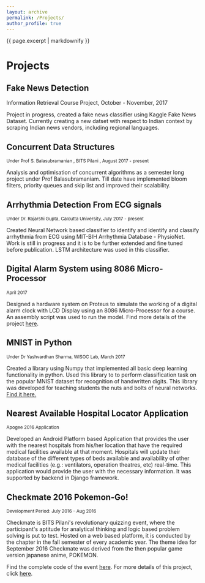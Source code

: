 ```yaml
---
layout: archive
permalink: /Projects/
author_profile: true
---
```


{{ page.excerpt | markdownify }}

# Projects

## Fake News Detection
<smalll> Information Retrieval Course Project, October - November, 2017 </small>
<p>Project in progress, created a fake news classifier using Kaggle Fake News Dataset. Currently creating a new datset with respect to Indian context by scraping Indian news vendors, including regional languages.</p>

## Concurrent Data Structures
<small> Under Prof S. Balasubramanian , BITS Pilani , August 2017 - present
</small>
<p>
Analysis and optimisation of concurrent algorithms as a semester long project under Prof Balasubramaniam. Till date have implemented bloom filters, priority queues and skip list and improved their scalability.
</p>

## Arrhythmia Detection From ECG signals 
<small> Under Dr. Rajarshi Gupta, Calcutta University, July 2017 - present
</small>

<p>Created Neural Network based classifier to identify and identify and classify arrhythmia from ECG using MIT-BIH Arrhythmia Database - PhysioNet. Work is still in progress and it is to be further extended and fine tuned before publication. LSTM architecture was used in this classifier.
</p>

## Digital Alarm System using 8086 Micro-Processor
<small>April 2017</small>

<p>Designed a hardware system on Proteus to simulate the working of a digital alarm clock with LCD Display using an 8086 Micro-Processor for a course. An assembly script was used to run the model. Find more details of the project <a href="https://github.com/atalukdar/MUPI_digital_clock">here</a>.</p>

## MNIST in Python
<small>Under Dr Yashvardhan Sharma, WISOC Lab,  March 2017</small>

<p>Created a library using Numpy that implemented all basic deep learning functionality in python. Used this library to to perform classification task on the popular MNIST dataset for recognition of handwritten digits. This library was developed for teaching students the nuts and bolts of neural networks.
<a href ="https://github.com/atalukdar/MNISTinPython">Find it here.</a></p>

## Nearest Available Hospital Locator Application 
<small>Apogee 2016 Application
</small>
<p>
Developed an Android Platform based Application that provides the user with the nearest hospitals from his/her location that have the required medical facilities available at that moment. Hospitals will update their database of the different types of beds available and availability of other medical facilities (e.g.: ventilators, operation theatres, etc) real-time. This application would provide the user with the necessary information. It was supported by backend in Django framework.
</p>


## Checkmate 2016 Pokemon-Go!
<small>Development Period: July 2016 - Aug 2016 </small><br>

<p>Checkmate is BITS Pilani's revolutionary quizzing event, where the participant's aptitude for analytical thinking and logic based problem solving is put to test. Hosted on a web based platform, it is conducted by the chapter in the fall semester of every academic year. The theme idea for September 2016 Checkmate was derived from the then popular game version japanese anime, POKEMON.</p>

<p>Find the complete code of the event <a href="https://github.com/jbnerd/Pokemon-Checkmate-2016">here</a>. For more details of this project, click <a href="/projects/Checkmate_2016_pokemon_go/">here</a>.</p>


